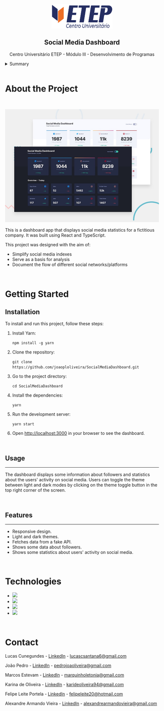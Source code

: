 <a name="readme-top"></a>
<!-- PROJECT LOGO -->
<br />
<div align="center">
  <a href="https://github.com/joaoploliveira/SocialMediaDashboard">
    <img src="./images/logoEtep.png" alt="Logo" width="200" height="80">
  </a>

<h2 align="center">Social Media Dashboard</h2>

  <p align="center">
    Centro Universitário ETEP - Módulo III - Desenvolvimento de Programas
    <br />
  </p>
</div>

<!-- TABLE OF CONTENTS -->
<details>
  <summary>Summary</summary>
  <ol>
    <li>
      <a href="#About-the-Project">About the Project</a>
        <ul>
          <li>
            <a href="#getting-started">Getting Started</a>
          <li><a href="#Installation">Installation</a></li>
          <li><a href="#Usage">Usage</a></li>
          <li><a href="#Features">Features</a></li>
    </li>
        <li><a href="#Technologies">Technologies</a></li>
      </ul>
    </li>
    <li><a href="#Contact">Contact</a></li>
  </ol>
</details>
</br>

<!-- Sobre o Projeto -->

<a id="About-the-Project"></a>
# About the Project

</br>

![Preview](images/desktop-preview.jpg)

This is a dashboard app that displays social media statistics for a fictitious company. It was built using React and TypeScript.

This project was designed with the aim of:

- Simplify social media indexes
- Serve as a basis for analysis
- Document the flow of different social networks/platforms

</br>


<a id="Getting-Started"></a>
# Getting Started

<a id="Installation"></a>
## Installation

To install and run this project, follow these steps:

1.  Install Yarn:
   
    `npm install -g yarn`
   
2.  Clone the repository:

    `git clone https://github.com/joaoploliveira/SocialMediaDashboard.git`

3.  Go to the project directory:

    `cd SocialMediaDashboard`

4.  Install the dependencies:

    `yarn`

5.  Run the development server:

    `yarn start`

6.  Open [http://localhost:3000](http://localhost:3000/) in your browser to see the dashboard.

</br>

<a id="Usage"></a>
## Usage
-----

The dashboard displays some information about followers and statistics about the users' activity on social media. Users can toggle the theme between light and dark modes by clicking on the theme toggle button in the top right corner of the screen.

</br>

<a id="Features"></a>
## Features
--------

-   Responsive design.
-   Light and dark themes.
-   Fetches data from a fake API.
-   Shows some data about followers.
-   Shows some statistics about users' activity on social media.

</br>

<a id="Technologies"></a>
# Technologies

- <img src="https://img.shields.io/badge/HTML5-E34F26?style=for-the-badge&logo=html5&logoColor=white" />
- <img src="https://img.shields.io/badge/Sass-CC6699?style=for-the-badge&logo=sass&logoColor=white" />
- <img src="https://img.shields.io/badge/TypeScript-007ACC?style=for-the-badge&logo=typescript&logoColor=white" />
- <img src="https://img.shields.io/badge/React-61DAFB?style=for-the-badge&logo=react&logoColor=black" />

</br>

<a id="Contact"></a>
# Contact

Lucas Cunegundes - [LinkedIn](https://www.linkedin.com/in/lucas-cunegundes) - lucascsantana6@gmail.com

João Pedro - [LinkedIn](https://www.linkedin.com/in/joaoploliveira) - pedrojoaoliveira@gmail.com

Marcos Estevam - [LinkedIn](https://www.linkedin.com/in/marcos-estevam-242316242) - marquinholetonia@gmail.com

Karina de Oliveira - [LinkedIn](https://www.linkedin.com/in/karinadeoliveira) - karideoliveira94@gmail.com

Felipe Leite Portela - [LinkedIn](https://www.linkedin.com/in/felipe-leite-portela-8a2146250) - felipeleite20@hotmail.com

Alexandre Armando Vieira - [LinkedIn](https://www.linkedin.com/in/alexandre-armando-vieira-373035251) - alexandrearmandovieira@gmail.com
